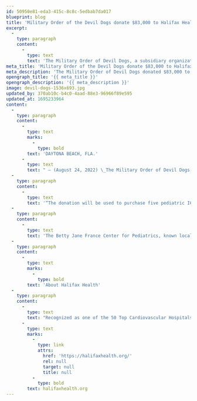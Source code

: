 ```yaml
---
id: 50950e81-eda3-415c-8c8c-5edbab7da017
blueprint: blog
title: 'Military Order of the Devil Dogs donate $83,000 to Halifax Health – Betty Jane France Center for Pediatrics'
excerpt:
  -
    type: paragraph
    content:
      -
        type: text
        text: 'The Military Order of Devil Dogs, a subsidiary organization of the Marine Corps League, donated $83,000 to Halifax Health – Betty Jane France Center for Pediatrics during their annual convention held in Daytona Beach. '
meta_title: 'Military Order of the Devil Dogs donate $83,000 to Halifax Health'
meta_description: 'The Military Order of Devil Dogs donated $83,000 to Halifax Health – Betty Jane France Center for Pediatrics during their annual convention held in Daytona Beach.'
opengraph_title: '{{ meta_title }}'
opengraph_description: '{{ meta_description }}'
image: devil-dogs-1536x693.jpg
updated_by: 370ab10c-b4c0-4aad-88e3-96966f89e595
updated_at: 1695233964
content:
  -
    type: paragraph
    content:
      -
        type: text
        marks:
          -
            type: bold
        text: 'DAYTONA BEACH, FLA.'
      -
        type: text
        text: " – (August 24, 2022) \_The Military Order of Devil Dogs, a subsidiary organization of the Marine Corps League, donated $83,000 to Halifax Health – Betty Jane France Center for Pediatrics during their annual convention held in Daytona Beach. The Devil Dogs present a donation once a year to the local children’s hospital in the city where the Marine Corps League National Convention is held, and this year the city was Daytona Beach. The Devil Dogs chose Halifax Health – Speediatrics to honor with their generous donation raised through their fundraising efforts."
  -
    type: paragraph
    content:
      -
        type: text
        text: '“The donation will be used to purchase five pediatric ICU bed monitors as part of an interior renovation for the Speediatrics Unit,” said Kathryn Nagib, Halifax Health – Foundation manager. “The goal is to increase technology and improve patient flow as well as the patient-family experience. The generosity of the Devil Dogs will continue to make a difference in the lives of children in our community.”'
  -
    type: paragraph
    content:
      -
        type: text
        text: 'The Betty Jane France Center for Pediatrics, known locally as Speediatrics for its NASCAR-themed 32-bed pediatric unit, was designed with the idea of caring for the whole family in mind. Speediatrics creates a cheerful and reassuring environment for the children that are receiving care and for their families. Speediatrics cares for more than 2,000 children each year, including about 300 of those receiving care in the Pediatric ICU. It extends to the Pediatric Emergency Department located on the same floor and is also NASCAR-themed.'
  -
    type: paragraph
    content:
      -
        type: text
        marks:
          -
            type: bold
        text: 'About Halifax Health'
  -
    type: paragraph
    content:
      -
        type: text
        text: "Recognized as one of the 50 Top Cardiovascular Hospitals™ in the United States by IBM Watson Health™, Halifax Health serves Volusia and Flagler counties, providing a continuum of health care services through a network of organizations including a tertiary hospital, two community hospitals, an urgent care, psychiatric services, a cancer treatment center with five outreach locations, the area’s largest hospice, a center for inpatient rehabilitation, outpatient rehabilitation clinics, primary care walk-in clinics, a clinic specializing in women’s health, a pediatric care community clinic, three children’s medical practices, a home health care agency and an exclusive provider organization. Halifax Health offers the area’s only Level II Trauma Center, Thrombectomy-Capable Stroke Center (TSC), Center for Transplant Services, Pediatric Intensive Care Unit, Pediatric Emergency Department, Child and Adolescent Behavioral Services, complete Neurosurgical Services, OB Emergency Department and Level III Neonatal Intensive Care Unit that cares for babies born earlier than 28 weeks. For more information, visit\_"
      -
        type: text
        marks:
          -
            type: link
            attrs:
              href: 'https://halifaxhealth.org/'
              rel: null
              target: null
              title: null
          -
            type: bold
        text: halifaxhealth.org
---
```

